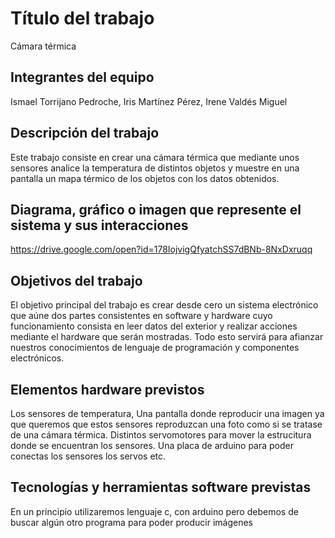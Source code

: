 # Título del trabajo
Cámara térmica

## Integrantes del equipo
Ismael Torrijano Pedroche,  Iris Martínez Pérez,  Irene Valdés Miguel

## Descripción del trabajo
Este trabajo consiste en crear una cámara térmica que mediante unos sensores analice la temperatura de distintos objetos y muestre en una pantalla un mapa térmico de los objetos con los datos obtenidos.

## Diagrama, gráfico o imagen que represente el sistema y sus interacciones
https://drive.google.com/open?id=178IojvigQfyatchSS7dBNb-8NxDxruqq
## Objetivos del trabajo
El objetivo principal del trabajo es crear desde cero un sistema electrónico que aúne dos partes consistentes en software y hardware cuyo funcionamiento consista en leer datos del exterior y realizar acciones mediante el hardware que serán mostradas. Todo esto servirá para afianzar nuestros conocimientos de lenguaje de programación y componentes electrónicos.

## Elementos hardware previstos
Los sensores de temperatura,
Una pantalla donde reproducir una imagen ya que queremos que estos sensores reproduzcan una foto como si se tratase de una cámara térmica.
Distintos servomotores para mover la estrucitura donde se encuentran los sensores. 
Una placa de arduino para poder conectas los sensores los servos etc.

## Tecnologías y herramientas software previstas
En un principio utilizaremos lenguaje c, con arduino pero debemos de buscar algún otro programa para poder producir imágenes

